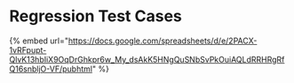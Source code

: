 # Regression Test Cases

{% embed url="https://docs.google.com/spreadsheets/d/e/2PACX-1vRFpupt-QlvK13hbIiX9OqDrGhkpr6w_My_dsAkK5HNgQuSNbSvPkOuiAQLdRRHRgRfQ16snbljO-VF/pubhtml" %}
